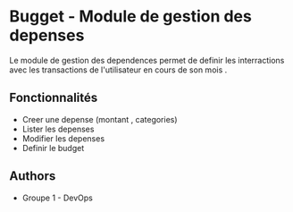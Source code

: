 # Bugget - Module de gestion des depenses
Le module de gestion des dependences permet de definir les interractions avec les transactions
de l'utilisateur en cours de son mois .

## Fonctionnalités
-   Creer une depense (montant , categories)
-   Lister les depenses
-   Modifier les depenses
-   Definir le budget


## Authors
-   Groupe 1 - DevOps